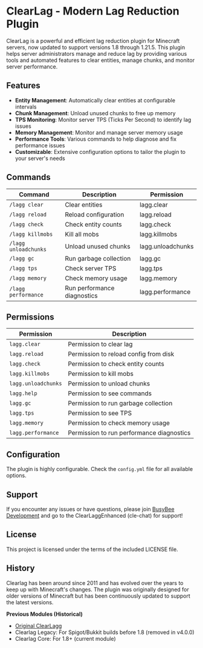
# ClearLag - Modern Lag Reduction Plugin

ClearLag is a powerful and efficient lag reduction plugin for Minecraft servers, now updated to support versions 1.8 through 1.21.5. This plugin helps server administrators manage and reduce lag by providing various tools and automated features to clear entities, manage chunks, and monitor server performance.

## Features

- **Entity Management**: Automatically clear entities at configurable intervals
- **Chunk Management**: Unload unused chunks to free up memory
- **TPS Monitoring**: Monitor server TPS (Ticks Per Second) to identify lag issues
- **Memory Management**: Monitor and manage server memory usage
- **Performance Tools**: Various commands to help diagnose and fix performance issues
- **Customizable**: Extensive configuration options to tailor the plugin to your server's needs

## Commands

| Command | Description | Permission |
|---------|-------------|------------|
| `/lagg clear` | Clear entities | lagg.clear |
| `/lagg reload` | Reload configuration | lagg.reload |
| `/lagg check` | Check entity counts | lagg.check |
| `/lagg killmobs` | Kill all mobs | lagg.killmobs |
| `/lagg unloadchunks` | Unload unused chunks | lagg.unloadchunks |
| `/lagg gc` | Run garbage collection | lagg.gc |
| `/lagg tps` | Check server TPS | lagg.tps |
| `/lagg memory` | Check memory usage | lagg.memory |
| `/lagg performance` | Run performance diagnostics | lagg.performance |

## Permissions

| Permission | Description |
|------------|-------------|
| `lagg.clear` | Permission to clear lag |
| `lagg.reload` | Permission to reload config from disk |
| `lagg.check` | Permission to check entity counts |
| `lagg.killmobs` | Permission to kill mobs |
| `lagg.unloadchunks` | Permission to unload chunks |
| `lagg.help` | Permission to see commands |
| `lagg.gc` | Permission to run garbage collection |
| `lagg.tps` | Permission to see TPS |
| `lagg.memory` | Permission to check memory usage |
| `lagg.performance` | Permission to run performance diagnostics |

## Configuration

The plugin is highly configurable. Check the `config.yml` file for all available options.

## Support

If you encounter any issues or have questions, please join [BusyBee Development](https://discord.gg/mSG9uPefuP) and go to the ClearLaggEnhanced (cle-chat) for support!

## License

This project is licensed under the terms of the included LICENSE file.

## History

Clearlag has been around since 2011 and has evolved over the years to keep up with Minecraft's changes. The plugin was originally designed for older versions of Minecraft but has been continuously updated to support the latest versions.

**Previous Modules (Historical)**
- [Original ClearLagg](https://www.spigotmc.org/resources/clearlagg.68271/)
- Clearlag Legacy: For Spigot/Bukkit builds before 1.8 (removed in v4.0.0)
- Clearlag Core: For 1.8+ (current module)
